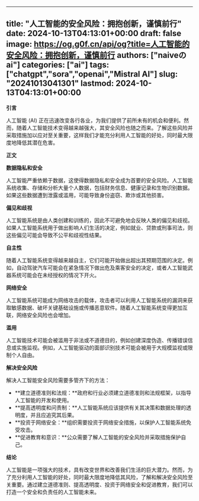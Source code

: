 
---
title: "人工智能的安全风险：拥抱创新，谨慎前行"
date: 2024-10-13T04:13:01+00:00
draft: false
image: https://og.g0f.cn/api/og?title=人工智能的安全风险：拥抱创新，谨慎前行
authors: ["naiveのai"]
categories: ["ai"]
tags: ["chatgpt","sora","openai","Mistral AI"]
slug: "20241013041301"
lastmod: 2024-10-13T04:13:01+00:00
---
**引言**

人工智能 (AI) 正在迅速改变各行各业，为我们提供了前所未有的机会和便利。然而，随着人工智能技术变得越来越强大，其安全风险也随之而来。了解这些风险并采取措施加以应对至关重要，这样我们才能充分利用人工智能的好处，同时最大限度地降低其潜在危害。

**正文**

**数据隐私和安全**

人工智能严重依赖于数据，这使得数据隐私和安全成为首要的安全风险。人工智能系统收集、存储和分析大量个人数据，包括财务信息、健康记录和生物识别数据。如果这些数据遭到泄露或滥用，可能导致身份盗窃、欺诈或其他损害。

**偏见和歧视**

人工智能系统是由人类创建和训练的，因此不可避免地会反映人类的偏见和歧视。如果人工智能系统用于做出影响人们生活的决定，例如就业、贷款或刑事司法，则这些偏见可能会导致不公平和歧视性结果。

**自主性**

随着人工智能系统变得越来越自主，它们可能开始做出超出其预期范围的决定。例如，自动驾驶汽车可能会在紧急情况下做出危及乘客安全的决定，或者人工智能武器系统可能会在未经授权的情况下开火。

**网络安全**

人工智能系统可能成为网络攻击的载体，攻击者可以利用人工智能系统的漏洞来获取敏感数据、破坏关键基础设施或传播恶意软件。随着人工智能系统变得更加互联，网络安全风险也会增加。

**滥用**

人工智能技术可能会被滥用于非法或不道德目的，例如创建深度伪造、传播错误信息或实施监视。例如，人工智能驱动的面部识别技术可能会被用于大规模监视或限制个人自由。

**解决安全风险**

解决人工智能安全风险需要多管齐下的方法：

* **建立道德准则和法规：**政府和行业必须建立道德准则和法规框架，以指导人工智能的开发和使用。
* **提高透明度和问责制：**人工智能系统应该提供有关其决策和数据处理的透明度，并且应追究其后果。
* **投资于网络安全：**组织需要投资于网络安全措施，以保护人工智能系统免受攻击。
* **促进教育和意识：**公众需要了解人工智能的安全风险并采取措施保护自己。

**结论**

人工智能是一项强大的技术，具有改变世界和改善我们生活的巨大潜力。然而，为了充分利用人工智能的好处，同时最大限度地降低其风险，了解和解决安全风险至关重要。通过建立道德准则、提高透明度、投资于网络安全和促进教育，我们可以打造一个安全和负责任的人工智能未来。